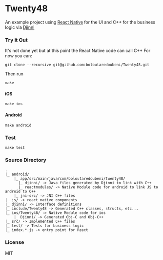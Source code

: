 # Twenty48

An example project using [React Native](https://facebook.github.io/react-native/) for the UI and C++ for the business logic
via [Djinni](https://github.com/dropbox/djinni)

### Try it Out
It's not done yet but at this point the React Native code can call C++
For now you can:
 ```
 git clone --recursive git@github.com:boloutaredoubeni/Twenty48.git
 ```

Then run
```
make
```

#### iOS
```
make ios
```

#### Android
```
make android
```

### Test
```
make test
```
### Source Directory
```
.
|_ android/
    |_ app/src/main/java/com/boloutaredoubeni/twenty48/
      |_ djinni/ -> Java files generated by Djinni to link with C++
      |_ reactmodules/ -> Native Module code for android to link JS to android to C++
    |_ jni-src/ -> JNI C++ files
|_ js/ -> react native components
|_ djinni/ -> Interface definitions
|_ include/Twenty48 -> Generated C++ classes, structs, etc...
|_ ios/Twenty48/ -> Native Module code for ios
    |_ Djinni/ -> Generated Obj-C and Obj-C++
|_ src/ -> Implemented C++ files
|_ test/ -> Tests for business logic
|_ index.*.js -> entry point for React

```

### License
MIT
